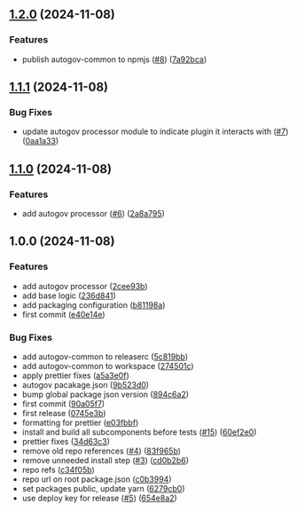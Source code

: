 ## [1.2.0](https://github.com/liatrio/backstage-plugin-autogov/compare/v1.1.1...v1.2.0) (2024-11-08)

### Features

* publish autogov-common to npmjs ([#8](https://github.com/liatrio/backstage-plugin-autogov/issues/8)) ([7a92bca](https://github.com/liatrio/backstage-plugin-autogov/commit/7a92bca7151bc1807ef4880eecdce38bdf951d6e))

## [1.1.1](https://github.com/liatrio/backstage-plugin-autogov/compare/v1.1.0...v1.1.1) (2024-11-08)

### Bug Fixes

* update autogov processor module to indicate plugin it interacts with ([#7](https://github.com/liatrio/backstage-plugin-autogov/issues/7)) ([0aa1a33](https://github.com/liatrio/backstage-plugin-autogov/commit/0aa1a3346dd23ae1a608d52eaf7fedb37b9d308f))

## [1.1.0](https://github.com/liatrio/backstage-plugin-autogov/compare/v1.0.0...v1.1.0) (2024-11-08)

### Features

* add autogov processor ([#6](https://github.com/liatrio/backstage-plugin-autogov/issues/6)) ([2a8a795](https://github.com/liatrio/backstage-plugin-autogov/commit/2a8a7958b83b7fbcb888d93c9a03935d6266e1d7))

## 1.0.0 (2024-11-08)

### Features

* add autogov processor ([2cee93b](https://github.com/liatrio/backstage-plugin-autogov/commit/2cee93beb0479de60a4b89126212d63c28c4a921))
* add base logic ([236d841](https://github.com/liatrio/backstage-plugin-autogov/commit/236d84167cbcb98abe4b1f9ca80239cc611297b2))
* add packaging configuration ([b81198a](https://github.com/liatrio/backstage-plugin-autogov/commit/b81198a96390fac9feeabbadbfa076e5ec987976))
* first commit ([e40e14e](https://github.com/liatrio/backstage-plugin-autogov/commit/e40e14eac82c14156bbe86a05fb265e474809b36))

### Bug Fixes

* add autogov-common to releaserc ([5c819bb](https://github.com/liatrio/backstage-plugin-autogov/commit/5c819bb8beb932fe29a5fddd3c0c077925d1d744))
* add autogov-common to workspace ([274501c](https://github.com/liatrio/backstage-plugin-autogov/commit/274501ca43d0067e965c3db45e6c088a2f0653dc))
* apply prettier fixes ([a5a3e0f](https://github.com/liatrio/backstage-plugin-autogov/commit/a5a3e0fba9162f42c3b3f81e61f9afd8975f1206))
* autogov pacakage.json ([9b523d0](https://github.com/liatrio/backstage-plugin-autogov/commit/9b523d0e7fb463215c931ea40f52212387cc0f93))
* bump global package json version ([894c6a2](https://github.com/liatrio/backstage-plugin-autogov/commit/894c6a29d937f5535c3230bcec9f1e90360b6a8d))
* first commit ([90a05f7](https://github.com/liatrio/backstage-plugin-autogov/commit/90a05f76b6ad3d40a829a4f0d1f8a4e46ee79189))
* first release ([0745e3b](https://github.com/liatrio/backstage-plugin-autogov/commit/0745e3b50c1cf0082c537f8a3d33a327e7f38462))
* formatting for prettier ([e03fbbf](https://github.com/liatrio/backstage-plugin-autogov/commit/e03fbbf79940fcea57b49501574f0778e9908f9d))
* install and build all subcomponents before tests ([#15](https://github.com/liatrio/backstage-plugin-autogov/issues/15)) ([60ef2e0](https://github.com/liatrio/backstage-plugin-autogov/commit/60ef2e02e8daa5cf0cd8e1e1e8e664ad13690a0e))
* prettier fixes ([34d63c3](https://github.com/liatrio/backstage-plugin-autogov/commit/34d63c38b01ec3034ec6b7d517a238c60d723a9a))
* remove old repo references ([#4](https://github.com/liatrio/backstage-plugin-autogov/issues/4)) ([83f965b](https://github.com/liatrio/backstage-plugin-autogov/commit/83f965bcd3b85efc0eebde3bef46a98132f0ac44))
* remove unneeded install step ([#3](https://github.com/liatrio/backstage-plugin-autogov/issues/3)) ([cd0b2b6](https://github.com/liatrio/backstage-plugin-autogov/commit/cd0b2b6733d79d20826d44cc37ba287bb08630d5))
* repo refs ([c34f05b](https://github.com/liatrio/backstage-plugin-autogov/commit/c34f05bf98a3b2aeca1221c767d58547222b2f75))
* repo url on root package.json ([c0b3994](https://github.com/liatrio/backstage-plugin-autogov/commit/c0b39941a2df85ecbe69d9108e6d373e051f2662))
* set packages public, update yarn ([6279cb0](https://github.com/liatrio/backstage-plugin-autogov/commit/6279cb06601a8390d74a46cd553b4b13c9aad293))
* use deploy key for release ([#5](https://github.com/liatrio/backstage-plugin-autogov/issues/5)) ([654e8a2](https://github.com/liatrio/backstage-plugin-autogov/commit/654e8a2d106aaacee55d6900547bd31d518407da))
